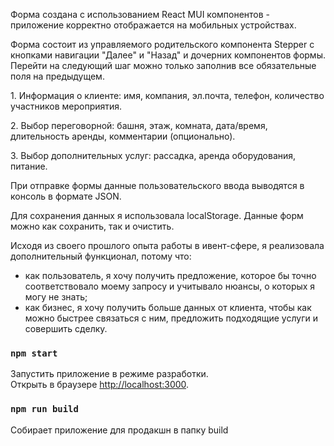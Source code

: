 
<p> Форма создана с использованием React MUI компонентов - приложение корректно отображается на мобильных устройствах. </p>
<p>Форма состоит из управляемого родительского компонента Stepper с кнопками навигации "Далее" и "Назад" и дочерних компонентов формы. Перейти на следующий шаг можно только заполнив все обязательные поля на предыдущем. </p>
<p>1. Информация о клиенте: имя, компания, эл.почта, телефон, количество участников мероприятия. </p>
<p>2. Выбор переговорной: башня, этаж, комната, дата/время, длительность аренды, комментарии (опционально).</p>
<p>3. Выбор дополнительных услуг: рассадка, аренда оборудования, питание. </p> 

<p> При отправке формы данные пользовательского ввода выводятся в консоль в формате JSON. </p> 
<p> Для сохранения данных я использовала localStorage. Данные форм можно как сохранить, так и очистить.  </p>

<p>Исходя из своего прошлого опыта работы в ивент-сфере, я реализовала дополнительный функционал, потому что:
  <ul>
      <li> как пользователь, я хочу получить предложение, которое бы точно соответствовало моему запросу и учитывало нюансы, о которых я могу не знать; </li>
        <li> как бизнес, я хочу получить больше данных от клиента, чтобы как можно быстрее связаться с ним, предложить подходящие услуги и совершить сделку.</li>
    </ul>
</p>
  
### `npm start`

Запустить приложение в режиме разработки.\
Открыть в браузере [http://localhost:3000](http://localhost:3000).

### `npm run build`

Собирает приложение для продакшн в папку build

